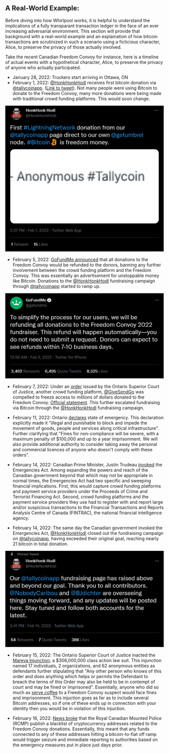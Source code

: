 ## A Real-World Example:
Before diving into how Whirlpool works, it is helpful to understand the implications of a fully transparant transaction ledger in the face of an ever increasing adversarial environment. This section will provide that background with a real-world example and an explaination of how bitcoin transactions are scrutinized in such a scenario using a ficticious character, Alice, to preserve the privacy of those actually involved.

Take the recent Canadian Freedom Convoy for instance, here is a timeline of actual events with a hypothetical character, Alice, to preserve the privacy of anyone who actually participated.

- January 28, 2022: Truckers start arriving in Ottawa, ON
- February 1, 2022: [@HonkHonkHodl](https://twitter.com/HonkHonkHodl) receives first bitcoin donation via [@tallycoinapp](https://twitter.com/tallycoinapp). ([Link to tweet](https://twitter.com/HonkHonkHodl/status/1488625113406717952?s=20&t=3OffQxFJg4Y0qIy9vi_RAg)). Not many people were using Bitcoin to donate to the Freedom Convoy, many more donations were being made with traditional crowd funding platforms. This would soon change.

<p align="center">
 <img src="assets/timeline00.png">
</p>

- February 5, 2022: [GoFundMe announced](https://twitter.com/gofundme/status/1489870510057877505?s=20&t=yIaTuK2kbAmCC1CL6FTaQw) that all donations to the Freedom Convoy would be refunded to the donors, banning any further involvement between the crowd funding platform and the Freedom Convoy. This was essentially an advertisement for unstoppable money like Bitcoin. Donations to the [@HonkHonkHodl](https://twitter.com/HonkHonkHodl) fundraising campaign through [@tallycoinapp](https://twitter.com/tallycoinapp) started to ramp up.

<p align="center">
 <img src="assets/timeline01.png">
</p>
  
- February 7, 2022: Under an [order](https://www.cbc.ca/news/canada/toronto/freedom-convoy-2022-donations-frozen-give-send-go-1.6347345) issued by the Ontario Superior Court of Justice, another crowd funding platform, [@GiveSendGo](https://twitter.com/GiveSendGo) was compelled to freeze access to millions of dollars donated to the Freedom Convoy. [Official statement](https://givesendgo.com/site/pressrelease). This further escalated fundraising via Bitcoin through the [@HonkHonkHodl](https://twitter.com/HonkHonkHodl) fundraising campaign. 

- February 11, 2022: Ontario [declares](https://www.cbc.ca/news/canada/toronto/ford-announcement-ontario-protests-1.6347810) state of emergency. This declaration explicitly made it "illegal and punishable to block and impede the movement of goods, people and services along critical infrastructure". Further clarifying that "Fines for non-compliance will be severe, with a maximum penalty of $100,000 and up to a year imprisonment. We will also provide additional authority to consider taking away the personal and commercial licences of anyone who doesn't comply with these orders".

- February 14, 2022: Canadian Prime Minister, Justin Trudeau [invoked](https://www.cbc.ca/news/politics/trudeau-premiers-cabinet-1.6350734) the Emergencies Act. Among expanding the powers and reach of the Canadian government beyond that which may not be appropriate in normal times, the Emergencies Act had two specific and sweeping financial implications. First, this would capture crowd funding platforms and payment service providers under the Proceeds of Crime and Terrorist Financing Act. Second, crowd funding platforms and the payment service providers they use had to register with and report large and/or suspicious transactions to the Financial Transactions and Reports Analysis Centre of Canada (FINTRAC), the national financial intelligence agency.

- February 14, 2022: The same day the Canadian government invoked the Emergencies Act, [@HonkHonkHodl](https://twitter.com/HonkHonkHodl) closed out the fundraising campaign on [@tallycoinapp](https://twitter.com/tallycoinapp), having exceeded their original goal, reaching nearly 21 bitcoin in total donation. 

<p align="center">
 <img src="assets/timeline02.png">
</p>

- February 15, 2022: The Ontario Superior Court of Justice inacted the [Mareva Injunction](https://ottawaconvoyclassaction.ca/order-mareva.pdf), a $306,000,000 class action law suit. This injunction named 17 individuals, 2 organizations, and 62 anonymous entities as defendants further stipulating that "Any other person who knows of this order and does anything which helps or permits the Defendant to breach the terms of this Order may also be held to be in contempt of court and may be fined or imprisoned". Essentially, anyone who did so much as [serve coffee](https://twitter.com/Ranting4Canada/status/1495471835420450816?s=20&t=h49vUtxlCn-6s__PI9vfXg) to a Freedom Convoy suspect would face fines and imprisonment. This injuction goes as far as to include several Bitcoin addresses, so if one of these ends up in connection with your identity then you would be in violation of this injuction.   

- February 16, 2022: [News broke](https://twitter.com/nobsbitcoin/status/1493978391099457536?s=20&t=3OffQxFJg4Y0qIy9vi_RAg) that the Royal Canadian Mounted Police (RCMP) publish a blacklist of cryptocurrency addresses related to the Freedom Convoy donations. Essentially, this meant that any funds connected to any of these addresses hitting a bitcoin-to-fiat off ramp would trigger seizure and immediate reporting to authorities based on the emergency measures put in place just days prior. 

